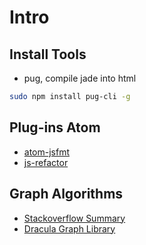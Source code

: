 # Intro
## Install Tools

- pug, compile jade into html

```zsh
sudo npm install pug-cli -g
```

## Plug-ins Atom
- [atom-jsfmt](https://atom.io/packages/atom-jsfmt)
- [js-refactor](https://atom.io/packages/js-refactor)

## Graph Algorithms
- [Stackoverflow Summary](http://stackoverflow.com/questions/7034/graph-visualization-library-in-javascript)
- [Dracula Graph Library](https://www.graphdracula.net/)
